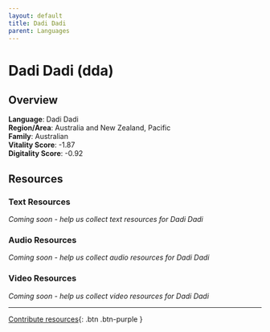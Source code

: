 ```yaml
---
layout: default
title: Dadi Dadi
parent: Languages
---
```


# Dadi Dadi (dda)

## Overview

**Language**: Dadi Dadi  
**Region/Area**: Australia and New Zealand, Pacific  
**Family**: Australian  
**Vitality Score**: -1.87  
**Digitality Score**: -0.92  

## Resources

### Text Resources
*Coming soon - help us collect text resources for Dadi Dadi*

### Audio Resources
*Coming soon - help us collect audio resources for Dadi Dadi*

### Video Resources
*Coming soon - help us collect video resources for Dadi Dadi*

---

[Contribute resources](https://fairtrain.github.io/){: .btn .btn-purple }
